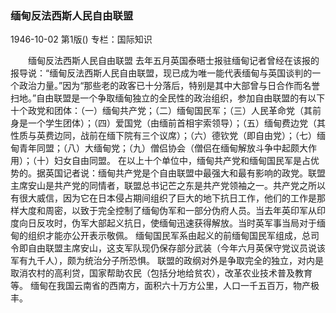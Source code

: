 ### 缅甸反法西斯人民自由联盟

1946-10-02
第1版()
专栏：国际知识

　　缅甸反法西斯人民自由联盟
    去年五月英国泰晤士报驻缅甸记者曾经在该报的报导说：“缅甸反法西斯人民自由联盟，现已成为唯一能代表缅甸与英国谈判的一个政治力量。”因为“那些老的政客已十分落后，特别是其中大部曾与日合作而名誉扫地。”自由联盟是一个争取缅甸独立的全民性的政治组织，参加自由联盟的有以下十个政党和团体：（一）缅甸共产党；（二）缅甸国民军；（三）人民革命党（其前身是一个学生团体）；（四）爱国党（由缅前首相宇索领导）；（五）缅甸费边党（其性质与英费边同，战前在缅下院有三个议席）；（六）德钦党（即自由党）；（七）缅甸青年同盟；（八）大缅甸党；（九）僧侣协会（僧侣在缅甸解放斗争中起颇大作用）；（十）妇女自由同盟。
    在以上十个单位中，缅甸共产党和缅甸国民军是占优势的。据英国记者说：缅甸共产党是个自由联盟中最强大和最有影响的政党。联盟主席安山是共产党的同情者，联盟总书记芒之东是共产党领袖之一。共产党之所以有很大威信，因为它在日本侵占期间组织了巨大的地下抗日工作，他们的工作是那样大度和周密，以致于完全控制了缅甸伪军和一部分伪府人员。当去年英印军从印度向日反攻时，伪军大部起义抗日，使缅甸迅速获得解放。当时英军事当局对于缅甸的组织才能亦公开表示敬佩。
    缅甸国民军系由起义的前缅甸国民军组成，总司令即自由联盟主席安山，这支军队现仍保存部分武装（今年六月英保守党议员说该军有九千人），颇为统治分子所恐惧。
    联盟的政纲对外是争取完全的独立，对内是取消农村的高利贷，国家帮助农民（包括分地给贫农），改革农业技术普及教育等。
    缅甸在我国云南省的西南方，面积六十万方公里，人口一千五百万，物产极丰。
